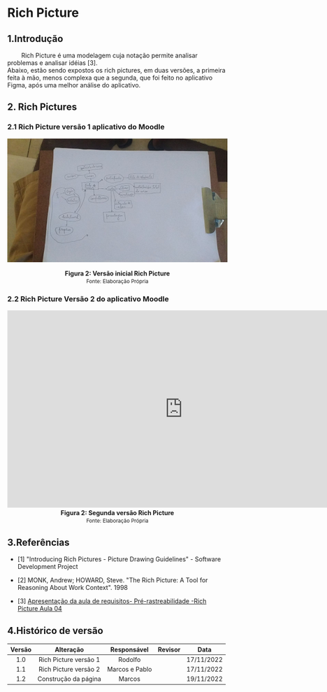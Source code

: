 # Rich Picture

## 1.Introdução
&emsp;&emsp; Rich Picture é uma modelagem cuja notação permite analisar problemas e analisar idéias [3].</br>
Abaixo, estão sendo expostos os rich pictures, em duas versões, a primeira feita à mão, menos complexa que a segunda, que foi feito no aplicativo Figma, após uma melhor análise do aplicativo.

## 2. Rich Pictures

### 2.1 Rich Picture versão 1 aplicativo do Moodle

![Rich Picture versão 1](../assets/RichPicture/RichPictureV1.jpg)

<figcaption align='center'>
    <b>Figura 2: Versão inicial Rich Picture</b>
    <br><small>Fonte: Elaboração Própria</small>
</figcaption>

### 2.2 Rich Picture Versão 2 do aplicativo Moodle

<iframe style="border: 1px solid rgba(0, 0, 0, 0.1);" width="800" height="450" src="https://www.figma.com/embed?embed_host=share&url=https%3A%2F%2Fwww.figma.com%2Ffile%2FSONlcNwUINYMjN1iUN06wE%2FRich-Picture-moodle%3Fnode-id%3D0%253A1%26t%3DOLTJwlgB5vXjbkJP-1" allowfullscreen></iframe>

<figcaption align='center'>
    <b>Figura 2: Segunda versão Rich Picture</b>
    <br><small>Fonte: Elaboração Própria</small>
</figcaption>

## 3.Referências
- [1] "Introducing Rich Pictures - Picture Drawing Guidelines" - Software Development Project

- [2] MONK, Andrew; HOWARD, Steve. "The Rich Picture: A Tool for Reasoning About Work Context". 1998

- [3] [Apresentação da aula de requisitos-  Pré-rastreabilidade -Rich Picture Aula 04](https://aprender3.unb.br/pluginfile.php/2307459/mod_resource/content/4/Requisitos%20-%20Aula%2004%20-%20Parte%202%20RichPicture.pdf)

## 4.Histórico de versão

| Versão | Alteração | Responsável | Revisor | Data |
|:------:|:---------:|:-----------:|:-------:|:----:|
| 1.0    |Rich Picture versão 1| Rodolfo |         |  17/11/2022    |
| 1.1   |Rich Picture versão 2| Marcos e Pablo  |         |   17/11/2022   |
| 1.2   |Construção da página| Marcos  |         |   19/11/2022   |        
